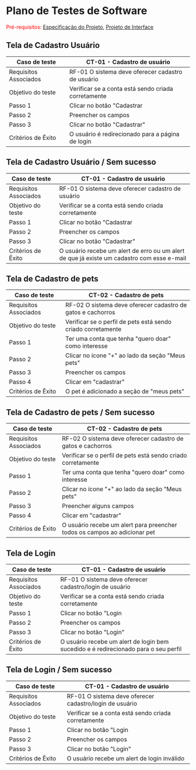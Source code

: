 # Plano de Testes de Software

<span style="color:red">Pré-requisitos: <a href="2-Especificação do Projeto.md"> Especificação do Projeto</a></span>, <a href="3-Projeto de Interface.md"> Projeto de Interface</a>

## Tela de Cadastro Usuário
| Caso de teste | CT-01 - Cadastro de usuário | 
| ------------- | ------------- |
| Requisitos Associados	| RF-01	O sistema deve oferecer cadastro de usuário  | 
| Objetivo do teste	  | Verificar se a conta está sendo criada corretamente  |  
| Passo 1	  | Clicar no botão "Cadastrar |
| Passo 2  | Preencher os campos | 
| Passo 3  | Clicar no botão "Cadastrar" | 
| Critérios de Êxito | O usuário é redirecionado para a página de login |

## Tela de Cadastro Usuário / Sem sucesso
| Caso de teste | CT-01 - Cadastro de usuário | 
| ------------- | ------------- |
| Requisitos Associados	| RF-01	O sistema deve oferecer cadastro de usuário  | 
| Objetivo do teste	  | Verificar se a conta está sendo criada corretamente  |  
| Passo 1	  | Clicar no botão "Cadastrar |
| Passo 2  | Preencher os campos | 
| Passo 3  | Clicar no botão "Cadastrar" | 
| Critérios de Êxito | O usuário recebe um alert de erro ou um alert de que já existe um cadastro com esse e-mail |

## Tela de Cadastro de pets
| Caso de teste | CT-02 - Cadastro de pets | 
| ------------- | ------------- |
| Requisitos Associados	| RF-02	O sistema deve oferecer cadastro de gatos e cachorros | 
| Objetivo do teste	  | Verificar se o perfil de pets está sendo criado corretamente  |  
| Passo 1	  | Ter uma conta que tenha "quero doar" como interesse |
| Passo 2  | Clicar no ícone "+" ao lado da seção "Meus pets" | 
| Passo 3  | Preencher os campos |
| Passo 4  | Clicar em "cadastrar" | 
| Critérios de Êxito | O pet é adicionado a seção de "meus pets" |

## Tela de Cadastro de pets / Sem sucesso
| Caso de teste | CT-02 - Cadastro de pets | 
| ------------- | ------------- |
| Requisitos Associados	| RF-02	O sistema deve oferecer cadastro de gatos e cachorros | 
| Objetivo do teste	  | Verificar se o perfil de pets está sendo criado corretamente  |  
| Passo 1	  | Ter uma conta que tenha "quero doar" como interesse |
| Passo 2  | Clicar no ícone "+" ao lado da seção "Meus pets" | 
| Passo 3  | Preencher alguns campos |
| Passo 4  | Clicar em "cadastrar" | 
| Critérios de Êxito | O usuário recebe um alert para preencher todos os campos ao adicionar pet  |

## Tela de Login
| Caso de teste | CT-01 - Cadastro de usuário | 
| ------------- | ------------- |
| Requisitos Associados	| RF-01	O sistema deve oferecer cadastro/login de usuário  | 
| Objetivo do teste	  | Verificar se a conta está sendo criada corretamente  |  
| Passo 1	  | Clicar no botão "Login |
| Passo 2  | Preencher os campos | 
| Passo 3  | Clicar no botão "Login" | 
| Critérios de Êxito | O usuário recebe um alert de login bem sucedido e é redirecionado para o seu perfil |

## Tela de Login / Sem sucesso
| Caso de teste | CT-01 - Cadastro de usuário | 
| ------------- | ------------- |
| Requisitos Associados	| RF-01	O sistema deve oferecer cadastro/login de usuário  | 
| Objetivo do teste	  | Verificar se a conta está sendo criada corretamente  |  
| Passo 1	  | Clicar no botão "Login |
| Passo 2  | Preencher os campos | 
| Passo 3  | Clicar no botão "Login" | 
| Critérios de Êxito | O usuário recebe um alert de login inválido |
